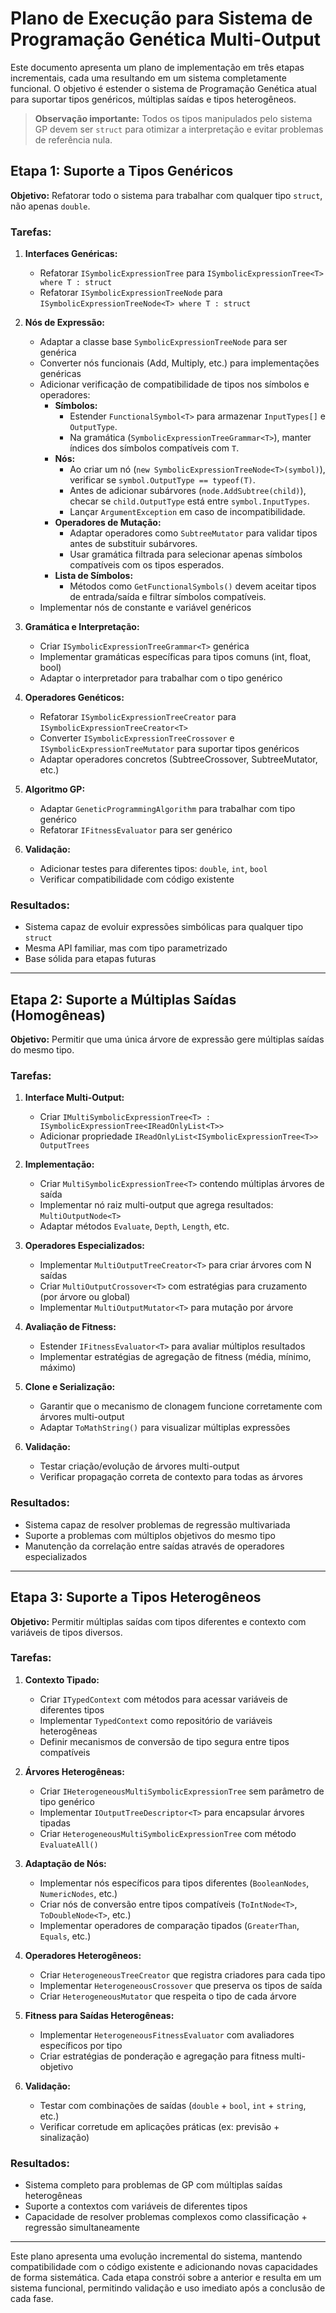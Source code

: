 # Plano de Execução para Sistema de Programação Genética Multi-Output

Este documento apresenta um plano de implementação em três etapas incrementais, cada uma resultando em um sistema completamente funcional. O objetivo é estender o sistema de Programação Genética atual para suportar tipos genéricos, múltiplas saídas e tipos heterogêneos.

> **Observação importante:** Todos os tipos manipulados pelo sistema GP devem ser `struct` para otimizar a interpretação e evitar problemas de referência nula.

## Etapa 1: Suporte a Tipos Genéricos

**Objetivo:** Refatorar todo o sistema para trabalhar com qualquer tipo `struct`, não apenas `double`.

### Tarefas:

1. **Interfaces Genéricas:**
   - Refatorar `ISymbolicExpressionTree` para `ISymbolicExpressionTree<T> where T : struct`
   - Refatorar `ISymbolicExpressionTreeNode` para `ISymbolicExpressionTreeNode<T> where T : struct`

2. **Nós de Expressão:**
   - Adaptar a classe base `SymbolicExpressionTreeNode` para ser genérica
   - Converter nós funcionais (Add, Multiply, etc.) para implementações genéricas
   - Adicionar verificação de compatibilidade de tipos nos símbolos e operadores:
     - **Símbolos:**
       - Estender `FunctionalSymbol<T>` para armazenar `InputTypes[]` e `OutputType`.
       - Na gramática (`SymbolicExpressionTreeGrammar<T>`), manter índices dos símbolos compatíveis com `T`.
     - **Nós:**
       - Ao criar um nó (`new SymbolicExpressionTreeNode<T>(symbol)`), verificar se `symbol.OutputType == typeof(T)`.
       - Antes de adicionar subárvores (`node.AddSubtree(child)`), checar se `child.OutputType` está entre `symbol.InputTypes`.
       - Lançar `ArgumentException` em caso de incompatibilidade.
     - **Operadores de Mutação:**
       - Adaptar operadores como `SubtreeMutator` para validar tipos antes de substituir subárvores.
       - Usar gramática filtrada para selecionar apenas símbolos compatíveis com os tipos esperados.
     - **Lista de Símbolos:**
       - Métodos como `GetFunctionalSymbols()` devem aceitar tipos de entrada/saída e filtrar símbolos compatíveis.
   - Implementar nós de constante e variável genéricos

3. **Gramática e Interpretação:**
   - Criar `ISymbolicExpressionTreeGrammar<T>` genérica
   - Implementar gramáticas específicas para tipos comuns (int, float, bool)
   - Adaptar o interpretador para trabalhar com o tipo genérico

4. **Operadores Genéticos:**
   - Refatorar `ISymbolicExpressionTreeCreator` para `ISymbolicExpressionTreeCreator<T>`
   - Converter `ISymbolicExpressionTreeCrossover` e `ISymbolicExpressionTreeMutator` para suportar tipos genéricos
   - Adaptar operadores concretos (SubtreeCrossover, SubtreeMutator, etc.)

5. **Algoritmo GP:**
   - Adaptar `GeneticProgrammingAlgorithm` para trabalhar com tipo genérico
   - Refatorar `IFitnessEvaluator` para ser genérico

6. **Validação:**
   - Adicionar testes para diferentes tipos: `double`, `int`, `bool`
   - Verificar compatibilidade com código existente

### Resultados:
- Sistema capaz de evoluir expressões simbólicas para qualquer tipo `struct`
- Mesma API familiar, mas com tipo parametrizado
- Base sólida para etapas futuras

---

## Etapa 2: Suporte a Múltiplas Saídas (Homogêneas)

**Objetivo:** Permitir que uma única árvore de expressão gere múltiplas saídas do mesmo tipo.

### Tarefas:

1. **Interface Multi-Output:**
   - Criar `IMultiSymbolicExpressionTree<T> : ISymbolicExpressionTree<IReadOnlyList<T>>`
   - Adicionar propriedade `IReadOnlyList<ISymbolicExpressionTree<T>> OutputTrees`

2. **Implementação:**
   - Criar `MultiSymbolicExpressionTree<T>` contendo múltiplas árvores de saída
   - Implementar nó raiz multi-output que agrega resultados: `MultiOutputNode<T>`
   - Adaptar métodos `Evaluate`, `Depth`, `Length`, etc.

3. **Operadores Especializados:**
   - Implementar `MultiOutputTreeCreator<T>` para criar árvores com N saídas
   - Criar `MultiOutputCrossover<T>` com estratégias para cruzamento (por árvore ou global)
   - Implementar `MultiOutputMutator<T>` para mutação por árvore

4. **Avaliação de Fitness:**
   - Estender `IFitnessEvaluator<T>` para avaliar múltiplos resultados
   - Implementar estratégias de agregação de fitness (média, mínimo, máximo)

5. **Clone e Serialização:**
   - Garantir que o mecanismo de clonagem funcione corretamente com árvores multi-output
   - Adaptar `ToMathString()` para visualizar múltiplas expressões

6. **Validação:**
   - Testar criação/evolução de árvores multi-output
   - Verificar propagação correta de contexto para todas as árvores

### Resultados:
- Sistema capaz de resolver problemas de regressão multivariada
- Suporte a problemas com múltiplos objetivos do mesmo tipo
- Manutenção da correlação entre saídas através de operadores especializados

---

## Etapa 3: Suporte a Tipos Heterogêneos

**Objetivo:** Permitir múltiplas saídas com tipos diferentes e contexto com variáveis de tipos diversos.

### Tarefas:

1. **Contexto Tipado:**
   - Criar `ITypedContext` com métodos para acessar variáveis de diferentes tipos
   - Implementar `TypedContext` como repositório de variáveis heterogêneas
   - Definir mecanismos de conversão de tipo segura entre tipos compatíveis

2. **Árvores Heterogêneas:**
   - Criar `IHeterogeneousMultiSymbolicExpressionTree` sem parâmetro de tipo genérico
   - Implementar `IOutputTreeDescriptor<T>` para encapsular árvores tipadas
   - Criar `HeterogeneousMultiSymbolicExpressionTree` com método `EvaluateAll()`

3. **Adaptação de Nós:**
   - Implementar nós específicos para tipos diferentes (`BooleanNodes`, `NumericNodes`, etc.)
   - Criar nós de conversão entre tipos compatíveis (`ToIntNode<T>`, `ToDoubleNode<T>`, etc.)
   - Implementar operadores de comparação tipados (`GreaterThan`, `Equals`, etc.)

4. **Operadores Heterogêneos:**
   - Criar `HeterogeneousTreeCreator` que registra criadores para cada tipo
   - Implementar `HeterogeneousCrossover` que preserva os tipos de saída
   - Criar `HeterogeneousMutator` que respeita o tipo de cada árvore

5. **Fitness para Saídas Heterogêneas:**
   - Implementar `HeterogeneousFitnessEvaluator` com avaliadores específicos por tipo
   - Criar estratégias de ponderação e agregação para fitness multi-objetivo

6. **Validação:**
   - Testar com combinações de saídas (`double` + `bool`, `int` + `string`, etc.)
   - Verificar corretude em aplicações práticas (ex: previsão + sinalização)

### Resultados:
- Sistema completo para problemas de GP com múltiplas saídas heterogêneas
- Suporte a contextos com variáveis de diferentes tipos
- Capacidade de resolver problemas complexos como classificação + regressão simultaneamente

---

Este plano apresenta uma evolução incremental do sistema, mantendo compatibilidade com o código existente e adicionando novas capacidades de forma sistemática. Cada etapa constrói sobre a anterior e resulta em um sistema funcional, permitindo validação e uso imediato após a conclusão de cada fase.
